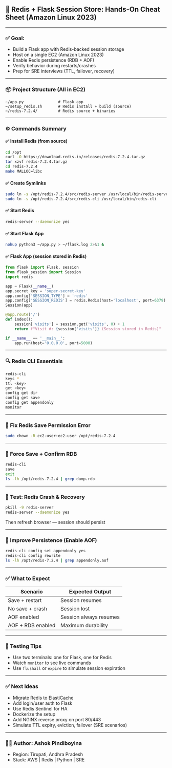 ## 🧠 Redis + Flask Session Store: Hands-On Cheat Sheet (Amazon Linux 2023)

---

### ✅ Goal:
- Build a Flask app with Redis-backed session storage
- Host on a single EC2 (Amazon Linux 2023)
- Enable Redis persistence (RDB + AOF)
- Verify behavior during restarts/crashes
- Prep for SRE interviews (TTL, failover, recovery)

---

### 📦 Project Structure (All in EC2)
```
~/app.py               # Flask app
~/setup_redis.sh       # Redis install + build (source)
~/redis-7.2.4/         # Redis source + binaries
```

---

### ⚙️ Commands Summary

#### ✅ Install Redis (from source)
```bash
cd /opt
curl -O https://download.redis.io/releases/redis-7.2.4.tar.gz
tar xzvf redis-7.2.4.tar.gz
cd redis-7.2.4
make MALLOC=libc
```

#### ✅ Create Symlinks
```bash
sudo ln -s /opt/redis-7.2.4/src/redis-server /usr/local/bin/redis-server
sudo ln -s /opt/redis-7.2.4/src/redis-cli /usr/local/bin/redis-cli
```

#### ✅ Start Redis
```bash
redis-server --daemonize yes
```

#### ✅ Start Flask App
```bash
nohup python3 ~/app.py > ~/flask.log 2>&1 &
```

#### ✅ Flask App (session stored in Redis)
```python
from flask import Flask, session
from flask_session import Session
import redis

app = Flask(__name__)
app.secret_key = 'super-secret-key'
app.config['SESSION_TYPE'] = 'redis'
app.config['SESSION_REDIS'] = redis.Redis(host='localhost', port=6379)
Session(app)

@app.route('/')
def index():
    session['visits'] = session.get('visits', 0) + 1
    return f"Visit #: {session['visits']} (Session stored in Redis)"

if __name__ == '__main__':
    app.run(host='0.0.0.0', port=5000)
```

---

### 🔍 Redis CLI Essentials
```bash
redis-cli
keys *
ttl <key>
get <key>
config get dir
config get save
config get appendonly
monitor
```

---

### 🔐 Fix Redis Save Permission Error
```bash
sudo chown -R ec2-user:ec2-user /opt/redis-7.2.4
```

---

### 💾 Force Save + Confirm RDB
```bash
redis-cli
save
exit
ls -lh /opt/redis-7.2.4 | grep dump.rdb
```

---

### 🔁 Test: Redis Crash & Recovery
```bash
pkill -9 redis-server
redis-server --daemonize yes
```
Then refresh browser — session should persist

---

### 🧠 Improve Persistence (Enable AOF)
```bash
redis-cli config set appendonly yes
redis-cli config rewrite
ls -lh /opt/redis-7.2.4 | grep appendonly.aof
```

---

### ✅ What to Expect
| Scenario               | Expected Output         |
|------------------------|-------------------------|
| Save + restart         | Session resumes         |
| No save + crash        | Session lost            |
| AOF enabled            | Session always resumes  |
| AOF + RDB enabled      | Maximum durability      |

---

### 🧪 Testing Tips
- Use two terminals: one for Flask, one for Redis
- Watch `monitor` to see live commands
- Use `flushall` or `expire` to simulate session expiration

---

### ✅ Next Ideas
- Migrate Redis to ElastiCache
- Add login/user auth to Flask
- Use Redis Sentinel for HA
- Dockerize the setup
- Add NGINX reverse proxy on port 80/443
- Simulate TTL expiry, eviction, failover (SRE scenarios)

---

### 👨‍💻 Author: Ashok Pindiboyina
- Region: Tirupati, Andhra Pradesh
- Stack: AWS | Redis | Python | SRE

